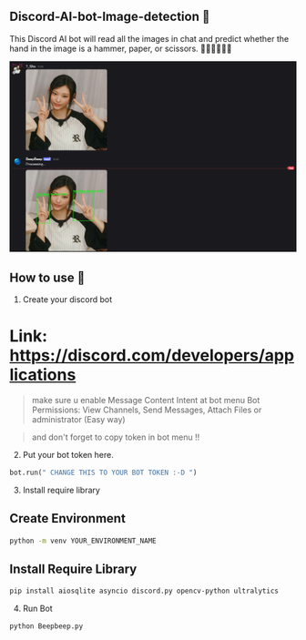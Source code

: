 ## Discord-AI-bot-Image-detection 🎸
This Discord AI bot will read all the images in chat and predict whether the hand in the image is a hammer, paper, or scissors. ✊🏻🤚🏻✌🏻

![example](Example)

## How to use 📕
1. Create your discord bot
# Link: https://discord.com/developers/applications
> make sure u enable Message Content Intent at bot menu
> Bot Permissions: View Channels, Send Messages, Attach Files
> or administrator (Easy way)

> and don't forget to copy token in bot menu !!
2. Put your bot token here.
``` python
bot.run(" CHANGE THIS TO YOUR BOT TOKEN :-D ")
```

3. Install require library
## Create Environment
```bash
python -m venv YOUR_ENVIRONMENT_NAME
```
## Install Require Library
```bash
pip install aiosqlite asyncio discord.py opencv-python ultralytics
```

4. Run Bot
```bash
python Beepbeep.py
```
